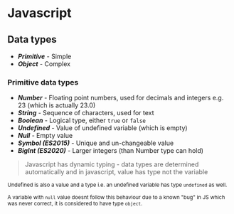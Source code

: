 # Javascript

## Data types

* ***Primitive*** - Simple
* ***Object*** - Complex

### Primitive data types

* ***Number*** - Floating point numbers, used for decimals and integers e.g. 23 (which is actually 23.0)
* ***String*** - Sequence of characters, used for text
* ***Boolean*** - Logical type, either ```true``` or ```false```
* ***Undefined*** - Value of undefined variable (which is empty)
* ***Null*** - Empty value
* ***Symbol (ES2015)*** - Unique and un-changeable value
* ***BigInt (ES2020)*** - Larger integers (than Number type can hold)

> Javascript has dynamic typing - data types are determined automatically and in javascript, value has type not the variable

<sub>Undefined is also a value and a type i.e. an undefined variable has type ```undefined``` as well.</sub>

<sub>A variable with ```null``` value doesnt follow this behaviour due to a known "bug" in JS which was never correct, it is considered to have type ```object```.</sub>